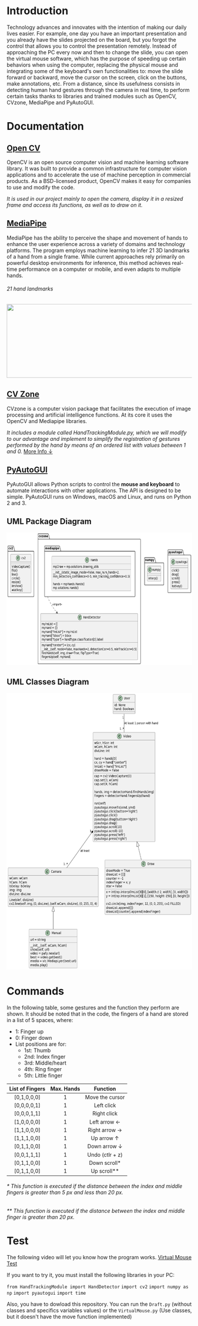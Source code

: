 # Introduction

Technology advances and innovates with the intention of making our daily lives easier. For example, one day you have an important presentation and you already have the slides projected on the board, but you forgot the control that allows you to control the presentation remotely. Instead of approaching the PC every now and then to change the slide, you can open the virtual mouse software, which has the purpose of speeding up certain behaviors when using the computer, replacing the physical mouse and integrating some of the keyboard's own functionalities to: move the slide forward or backward, move the cursor on the screen, click on the buttons, make annotations, etc. From a distance, since its usefulness consists in detecting human hand gestures through the camera in real time, to perform certain tasks thanks to libraries and trained modules such as OpenCV, CVzone, MediaPipe and PyAutoGUI.

# Documentation

## [Open CV](https://opencv.org/about/)
OpenCV is an open source computer vision and machine learning software library. It was built to provide a common infrastructure for computer vision applications and to accelerate the use of machine perception in commercial products. As a BSD-licensed product, OpenCV makes it easy for companies to use and modify the code.

_It is used in our project mainly to open the camera, display it in a resized frame and access its functions, as well as to draw on it._

## [MediaPipe](https://google.github.io/mediapipe/solutions/hands)
MediaPipe has the ability to perceive the shape and movement of hands to enhance the user experience across a variety of domains and technology platforms. The program employs machine learning to infer 21 3D landmarks of a hand from a single frame. While current approaches rely primarily on powerful desktop environments for inference, this method achieves real-time performance on a computer or mobile, and even adapts to multiple hands.

###### 21 hand landmarks
<img src="https://google.github.io/mediapipe/images/mobile/hand_landmarks.png" width="600" height="200">

## [CV Zone](https://www.computervision.zone/)
CVzone is a computer vision package that facilitates the execution of image processing and artificial intelligence functions. At its core it uses the OpenCV and Mediapipe libraries.

_It includes a module called HandTrackingModule.py, which we will modify to our advantage and implement to simplify the registration of gestures performed by the hand by means of an ordered list with values between 1 and 0._ [More Info ↓](https://github.com/Slrosales/Vrtual-Mouse#commands)

## [PyAutoGUI](https://pyautogui.readthedocs.io/en/latest/)
PyAutoGUI allows Python scripts to control the **mouse and keyboard** to automate interactions with other applications. The API is designed to be simple. PyAutoGUI runs on Windows, macOS and Linux, and runs on Python 2 and 3.

## UML Package Diagram
<img src="UMLPackage.png" width="700" height="360">

## UML Classes Diagram
<img src="UMLClasses.png" width="600" height="750">


# Commands

In the following table, some gestures and the function they perform are shown. It should be noted that in the code, the fingers of a hand are stored in a list of 5 spaces, where:
- 1: Finger up
- 0: Finger down
- List positions are for:
  - 1st: Thumb
  - 2nd: Index finger
  - 3rd: Middle/heart
  - 4th: Ring finger
  - 5th: Little finger

List of Fingers|Max. Hands|Function|
|:----:|:----:|:----:|
[0,1,0,0,0]|1|Move the cursor|
[0,0,0,0,1]|1|Left click|
[0,0,0,1,1]|1|Right click|
[1,0,0,0,0]|1|Left arrow ←|
[1,1,0,0,0]|1|Right arrow →|
[1,1,1,0,0]|1|Up arrow ↑|
[0,1,1,0,0]|1|Down arrow ↓|
[0,0,1,1,1]|1|Undo (ctlr + z)|
[0,1,1,0,0]|1|Down scroll*|
[0,1,1,0,0]|1|Up scroll**|

###### * This function is executed if the distance between the index and middle fingers is greater than 5 px and less than 20 px.
###### ** This function is executed if the distance between the index and middle finger is greater than 20 px.

# Test
The following video will let you know how the program works.
[Virtual Mouse Test](https://drive.google.com/file/d/1mgYfjyp4zMsy7A6t-c86OkYOR6lZY4WO/view?usp=sharing)

If you want to try it, you must install the following libraries in your PC:

`from HandTrackingModule import HandDetector`
`import cv2`
`import numpy as np`
`import pyautogui`
`import time`

Also, you have to dowload this repository. You can run the `Draft.py` (without classes and specifics variables values) or the `VirtualMouse.py` (Use classes, but it doesn't have the move function implemented)




